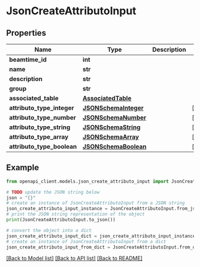 # JsonCreateAttributoInput


## Properties

Name | Type | Description | Notes
------------ | ------------- | ------------- | -------------
**beamtime_id** | **int** |  | 
**name** | **str** |  | 
**description** | **str** |  | 
**group** | **str** |  | 
**associated_table** | [**AssociatedTable**](AssociatedTable.md) |  | 
**attributo_type_integer** | [**JSONSchemaInteger**](JSONSchemaInteger.md) |  | [optional] 
**attributo_type_number** | [**JSONSchemaNumber**](JSONSchemaNumber.md) |  | [optional] 
**attributo_type_string** | [**JSONSchemaString**](JSONSchemaString.md) |  | [optional] 
**attributo_type_array** | [**JSONSchemaArray**](JSONSchemaArray.md) |  | [optional] 
**attributo_type_boolean** | [**JSONSchemaBoolean**](JSONSchemaBoolean.md) |  | [optional] 

## Example

```python
from openapi_client.models.json_create_attributo_input import JsonCreateAttributoInput

# TODO update the JSON string below
json = "{}"
# create an instance of JsonCreateAttributoInput from a JSON string
json_create_attributo_input_instance = JsonCreateAttributoInput.from_json(json)
# print the JSON string representation of the object
print(JsonCreateAttributoInput.to_json())

# convert the object into a dict
json_create_attributo_input_dict = json_create_attributo_input_instance.to_dict()
# create an instance of JsonCreateAttributoInput from a dict
json_create_attributo_input_from_dict = JsonCreateAttributoInput.from_dict(json_create_attributo_input_dict)
```
[[Back to Model list]](../README.md#documentation-for-models) [[Back to API list]](../README.md#documentation-for-api-endpoints) [[Back to README]](../README.md)


